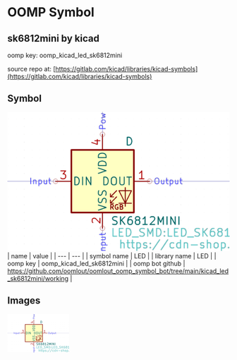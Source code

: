# OOMP Symbol  
## sk6812mini  by kicad  
  
oomp key: oomp_kicad_led_sk6812mini  
  
source repo at: [https://gitlab.com/kicad/libraries/kicad-symbols](https://gitlab.com/kicad/libraries/kicad-symbols)  
## Symbol  
  
[![working.png](working_600.png)](working.png)  
| name | value | 
| --- | --- | 
| symbol name | LED | 
| library name | LED | 
| oomp key | oomp_kicad_led_sk6812mini | 
| oomp bot github | https://github.com/oomlout/oomlout_oomp_symbol_bot/tree/main/kicad_led_sk6812mini/working | 
## Images  
  
[![working.png](working_140.png)](working.png)  
